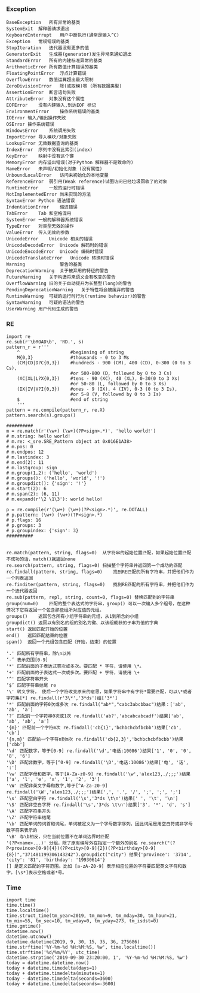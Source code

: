 ### Exception
	BaseException	所有异常的基类
	SystemExit	解释器请求退出
	KeyboardInterrupt	用户中断执行(通常是输入^C)
	Exception	常规错误的基类
	StopIteration	迭代器没有更多的值
	GeneratorExit	生成器(generator)发生异常来通知退出
	StandardError	所有的内建标准异常的基类
	ArithmeticError	所有数值计算错误的基类
	FloatingPointError	浮点计算错误
	OverflowError	数值运算超出最大限制
	ZeroDivisionError	除(或取模)零 (所有数据类型)
	AssertionError	断言语句失败
	AttributeError	对象没有这个属性
	EOFError	没有内建输入,到达EOF 标记
	EnvironmentError	操作系统错误的基类
	IOError	输入/输出操作失败
	OSError	操作系统错误
	WindowsError	系统调用失败
	ImportError	导入模块/对象失败
	LookupError	无效数据查询的基类
	IndexError	序列中没有此索引(index)
	KeyError	映射中没有这个键
	MemoryError	内存溢出错误(对于Python 解释器不是致命的)
	NameError	未声明/初始化对象 (没有属性)
	UnboundLocalError	访问未初始化的本地变量
	ReferenceError	弱引用(Weak reference)试图访问已经垃圾回收了的对象
	RuntimeError	一般的运行时错误
	NotImplementedError	尚未实现的方法
	SyntaxError	Python 语法错误
	IndentationError	缩进错误
	TabError	Tab 和空格混用
	SystemError	一般的解释器系统错误
	TypeError	对类型无效的操作
	ValueError	传入无效的参数
	UnicodeError	Unicode 相关的错误
	UnicodeDecodeError	Unicode 解码时的错误
	UnicodeEncodeError	Unicode 编码时错误
	UnicodeTranslateError	Unicode 转换时错误
	Warning	            警告的基类
	DeprecationWarning	关于被弃用的特征的警告
	FutureWarning	关于构造将来语义会有改变的警告
	OverflowWarning	旧的关于自动提升为长整型(long)的警告
	PendingDeprecationWarning	关于特性将会被废弃的警告
	RuntimeWarning	可疑的运行时行为(runtime behavior)的警告
	SyntaxWarning	可疑的语法的警告
	UserWarning	用户代码生成的警告

### RE
	import re
	re.sub(r'\bROAD\b', 'RD.', s)
	pattern_r = r'''
		^                   #beginning of string
		M{0,3}              #thousands ‐ 0 to 3 Ms
		(CM|CD|D?C{0,3})    #hundreds ‐ 900 (CM), 400 (CD), 0‐300 (0 to 3 Cs),
							#or 500‐800 (D, followed by 0 to 3 Cs)
		(XC|XL|L?X{0,3})    #tens ‐ 90 (XC), 40 (XL), 0‐30(0 to 3 Xs)
							#or 50‐80 (L, followed by 0 to 3 Xs)
		(IX|IV|V?I{0,3})    #ones ‐ 9 (IX), 4 (IV), 0‐3 (0 to 3 Is),
							#or 5‐8 (V, followed by 0 to 3 Is)
		$                   #end of string
		'''
	pattern = re.compile(pattern_r, re.X)
	pattern.search(s).groups()

    ########## 
    m = re.match(r'(\w+) (\w+)(?P<sign>.*)', 'hello world!')
    # m.string: hello world!
    # m.re: <_sre.SRE_Pattern object at 0x016E1A38>
    # m.pos: 0
    # m.endpos: 12
    # m.lastindex: 3
    # m.end(2): 11
    # m.lastgroup: sign
    # m.group(1,2): ('hello', 'world')
    # m.groups(): ('hello', 'world', '!')
    # m.groupdict(): {'sign': '!'}
    # m.start(2): 6
    # m.span(2): (6, 11)
    # m.expand(r'\2 \1\3'): world hello!

    p = re.compile(r'(\w+) (\w+)(?P<sign>.*)', re.DOTALL)
    # p.pattern: (\w+) (\w+)(?P<sign>.*)
    # p.flags: 16
    # p.groups: 3
    # p.groupindex: {'sign': 3}
    ##########
     

	re.match(pattern, string, flags=0)	从字符串的起始位置匹配，如果起始位置匹配不成功的话，match()就返回none
	re.search(pattern, string, flags=0)	扫描整个字符串并返回第一个成功的匹配
	re.findall(pattern, string, flags=0)	找到RE匹配的所有字符串，并把他们作为一个列表返回
	re.finditer(pattern, string, flags=0)	找到RE匹配的所有字符串，并把他们作为一个迭代器返回
	re.sub(pattern, repl, string, count=0, flags=0)	替换匹配到的字符串
	group(num=0)	匹配的整个表达式的字符串，group() 可以一次输入多个组号，在这种情况下它将返回一个包含那些组所对应值的元组。
	groups()	返回包含所有小组字符串的元组，从1到所含的小组
	groupdict()	返回以有别名的组的别名为键、以该组截获的子串为值的字典
	start()	返回匹配开始的位置
	end()	返回匹配结束的位置
	span()	返回一个元组包含匹配（开始，结束）的位置

	'.' 匹配所有字符串，除\n以外
	‘-’ 表示范围[0-9]
	'*' 匹配前面的子表达式零次或多次。要匹配 * 字符，请使用 \*。
	'+' 匹配前面的子表达式一次或多次。要匹配 + 字符，请使用 \+
	'^' 匹配字符串开头
	‘$’ 匹配字符串结尾 re
	'\' 转义字符， 使后一个字符改变原来的意思，如果字符串中有字符*需要匹配，可以\*或者字符集[*] re.findall(r'3\*','3*ds')结['3*']
	'*' 匹配前面的字符0次或多次 re.findall("ab*","cabc3abcbbac")结果：['ab', 'ab', 'a']
	‘?’ 匹配前一个字符串0次或1次 re.findall('ab?','abcabcabcadf')结果['ab', 'ab', 'ab', 'a']
	'{m}' 匹配前一个字符m次 re.findall('cb{1}','bchbchcbfbcbb')结果['cb', 'cb']
	'{n,m}' 匹配前一个字符n到m次 re.findall('cb{2,3}','bchbchcbfbcbb')结果['cbb']
	'\d' 匹配数字，等于[0-9] re.findall('\d','电话:10086')结果['1', '0', '0', '8', '6']
	'\D' 匹配非数字，等于[^0-9] re.findall('\D','电话:10086')结果['电', '话', ':']
	'\w' 匹配字母和数字，等于[A-Za-z0-9] re.findall('\w','alex123,./;;;')结果['a', 'l', 'e', 'x', '1', '2', '3']
	'\W' 匹配非英文字母和数字,等于[^A-Za-z0-9] re.findall('\W','alex123,./;;;')结果[',', '.', '/', ';', ';', ';']
	'\s' 匹配空白字符 re.findall('\s','3*ds \t\n')结果[' ', '\t', '\n']
	'\S' 匹配非空白字符 re.findall('\s','3*ds \t\n')结果['3', '*', 'd', 's']
	'\A' 匹配字符串开头
	'\Z' 匹配字符串结尾
	'\b' 匹配单词的词首和词尾，单词被定义为一个字母数字序列，因此词尾是用空白符或非字母数字符来表示的
	'\B' 与\b相反，只在当前位置不在单词边界时匹配
	'(?P<name>...)' 分组，除了原有编号外在指定一个额外的别名 re.search("(?P<province>[0-9]{4})(?P<city>[0-9]{2})(?P<birthday>[0-9]{8})","371481199306143242").groupdict("city") 结果{'province': '3714', 'city': '81', 'birthday': '19930614'}
	[] 是定义匹配的字符范围。比如 [a-zA-Z0-9] 表示相应位置的字符要匹配英文字符和数字。[\s*]表示空格或者*号。

### Time
	import time
	time.time()
	time.localtime()
	time.struct_time(tm_year=2019, tm_mon=9, tm_mday=30, tm_hour=21, tm_min=55, tm_sec=10, tm_wday=0, tm_yday=273, tm_isdst=0)
	time.gmtime()
	datetime.now()
	datetime.utcnow()
	datetime.datetime(2019, 9, 30, 15, 35, 36, 275686)
	time.strftime('%Y-%m-%d %H:%M:%S, %w', time.localtime())
	time.strftime('%d/%m/%Y', utc_time)
	datetime.strptime('2019-09-30 23:20:00, 1', '%Y-%m-%d %H:%M:%S, %w')
	today = datetime.datetime.now()
	today + datetime.timedelta(days=1)
	today + datetime.timedelta(minutes=1)
	today - datetime.timedelta(seconds=3600)
	today + datetime.timedelta(seconds=-3600)

